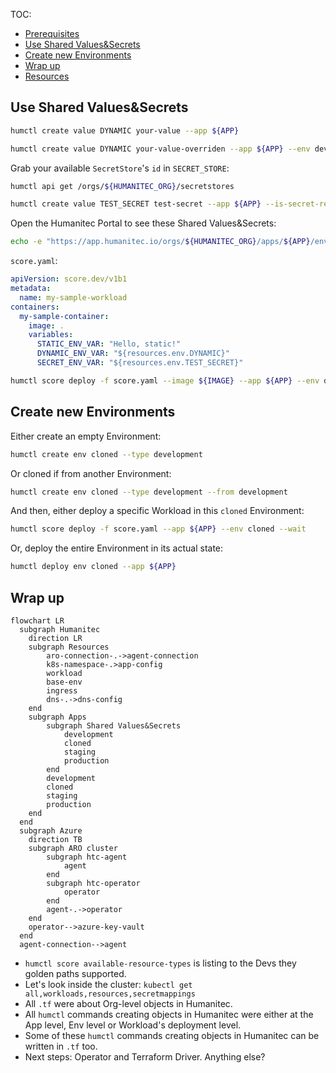TOC:
- [Prerequisites](#prerequisites)
- [Use Shared Values&Secrets](#dev-use-shared-valuessecrets)
- [Create new Environments](#dev-create-new-environments)
- [Wrap up](#wrap-up)
- [Resources](#resources)

## Use Shared Values&Secrets

```bash
humctl create value DYNAMIC your-value --app ${APP}
```

```bash
humctl create value DYNAMIC your-value-overriden --app ${APP} --env development
```

Grab your available `SecretStore`'s `id` in `SECRET_STORE`:
```bash
humctl api get /orgs/${HUMANITEC_ORG}/secretstores
```

```bash
humctl create value TEST_SECRET test-secret --app ${APP} --is-secret-ref --secret-store ${SECRET_STORE}
```

Open the Humanitec Portal to see these Shared Values&Secrets:
```bash
echo -e "https://app.humanitec.io/orgs/${HUMANITEC_ORG}/apps/${APP}/envs/development/values-and-secrets-overrides"
```

`score.yaml`:
```yaml
apiVersion: score.dev/v1b1
metadata:
  name: my-sample-workload
containers:
  my-sample-container:
    image: .
    variables:
      STATIC_ENV_VAR: "Hello, static!"
      DYNAMIC_ENV_VAR: "${resources.env.DYNAMIC}"
      SECRET_ENV_VAR: "${resources.env.TEST_SECRET}"
```

```bash
humctl score deploy -f score.yaml --image ${IMAGE} --app ${APP} --env development --wait
```

## Create new Environments

Either create an empty Environment:
```bash
humctl create env cloned --type development
```
Or cloned if from another Environment:
```bash
humctl create env cloned --type development --from development
```

And then, either deploy a specific Workload in this `cloned` Environment:
```bash
humctl score deploy -f score.yaml --app ${APP} --env cloned --wait
```
Or, deploy the entire Environment in its actual state:
```bash
humctl deploy env cloned --app ${APP}
```

## Wrap up

```mermaid
flowchart LR
  subgraph Humanitec
    direction LR
    subgraph Resources
        aro-connection-.->agent-connection
        k8s-namespace-.>app-config
        workload
        base-env
        ingress
        dns-.->dns-config
    end
    subgraph Apps
        subgraph Shared Values&Secrets
            development
            cloned
            staging
            production
        end
        development
        cloned
        staging
        production
    end
  end
  subgraph Azure
    direction TB
    subgraph ARO cluster
        subgraph htc-agent
            agent
        end
        subgraph htc-operator
            operator
        end
        agent-.->operator
    end
    operator-->azure-key-vault
  end
  agent-connection-->agent
```

- `humctl score available-resource-types` is listing to the Devs they golden paths supported.
- Let's look inside the cluster: `kubectl get all,workloads,resources,secretmappings`
- All `.tf` were about Org-level objects in Humanitec.
- All `humctl` commands creating objects in Humanitec were either at the App level, Env level or Workload's deployment level.
- Some of these `humctl` commands creating objects in Humanitec can be written in `.tf` too.
- Next steps: Operator and Terraform Driver. Anything else?
